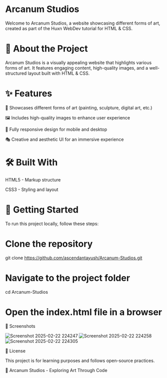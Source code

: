 # Arcanum Studios

Welcome to Arcanum Studios, a website showcasing different forms of art, created as part of the Huxn WebDev tutorial for HTML & CSS.

# 🌟 About the Project

Arcanum Studios is a visually appealing website that highlights various forms of art. It features engaging content, high-quality images, and a well-structured layout built with HTML & CSS.

# ✨ Features

🎨 Showcases different forms of art (painting, sculpture, digital art, etc.)

🖼️ Includes high-quality images to enhance user experience

📱 Fully responsive design for mobile and desktop

🎭 Creative and aesthetic UI for an immersive experience

# 🛠️ Built With

HTML5 - Markup structure

CSS3 - Styling and layout

# 🚀 Getting Started

To run this project locally, follow these steps:

# Clone the repository
git clone https://github.com/ascendantayush/Arcanum-Studios.git

# Navigate to the project folder
cd Arcanum-Studios

# Open the index.html file in a browser


📸 Screenshots

![Screenshot 2025-02-22 224247](https://github.com/user-attachments/assets/da21af08-afa8-40a7-894b-b9c9533cd52a)
![Screenshot 2025-02-22 224258](https://github.com/user-attachments/assets/564d7482-4abf-44e2-b587-0c143270e48b)
![Screenshot 2025-02-22 224305](https://github.com/user-attachments/assets/5250fdbd-a925-4a20-8b21-36a6bda7efff)


📜 License

This project is for learning purposes and follows open-source practices.

🎨 Arcanum Studios - Exploring Art Through Code

